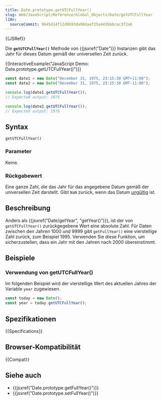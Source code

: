 ```yaml
---
title: Date.prototype.getUTCFullYear()
slug: Web/JavaScript/Reference/Global_Objects/Date/getUTCFullYear
l10n:
  sourceCommit: 9645d14f12d9b93da98daaf25a443bb6cac3f2a6
---
```


{{JSRef}}

Die **`getUTCFullYear()`** Methode von {{jsxref("Date")}} Instanzen gibt das Jahr für dieses Datum gemäß der universellen Zeit zurück.

{{InteractiveExample("JavaScript Demo: Date.prototype.getUTCFullYear()")}}

```js interactive-example
const date1 = new Date("December 31, 1975, 23:15:30 GMT+11:00");
const date2 = new Date("December 31, 1975, 23:15:30 GMT-11:00");

console.log(date1.getUTCFullYear());
// Expected output: 1975

console.log(date2.getUTCFullYear());
// Expected output: 1976
```

## Syntax

```js-nolint
getUTCFullYear()
```

### Parameter

Keine.

### Rückgabewert

Eine ganze Zahl, die das Jahr für das angegebene Datum gemäß der universellen Zeit darstellt. Gibt `NaN` zurück, wenn das Datum [ungültig](/de/docs/Web/JavaScript/Reference/Global_Objects/Date#the_epoch_timestamps_and_invalid_date) ist.

## Beschreibung

Anders als {{jsxref("Date/getYear", "getYear()")}}, ist der von `getUTCFullYear()` zurückgegebene Wert eine absolute Zahl. Für Daten zwischen den Jahren 1000 und 9999 gibt `getFullYear()` eine vierstellige Zahl zurück, zum Beispiel 1995. Verwenden Sie diese Funktion, um sicherzustellen, dass ein Jahr mit den Jahren nach 2000 übereinstimmt.

## Beispiele

### Verwendung von getUTCFullYear()

Im folgenden Beispiel wird der vierstellige Wert des aktuellen Jahres der Variable `year` zugewiesen.

```js
const today = new Date();
const year = today.getUTCFullYear();
```

## Spezifikationen

{{Specifications}}

## Browser-Kompatibilität

{{Compat}}

## Siehe auch

- {{jsxref("Date.prototype.getFullYear()")}}
- {{jsxref("Date.prototype.setFullYear()")}}
